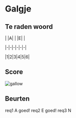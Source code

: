 # Galgje

## Te raden woord

| |A| | |E| |

|-|-|-|-|-|-|

|1|2|3|4|5|6|

## Score
![gallow](./images/1.png)

## Beurten
req1 A
goed!
req2 E
goed!
req3 N
